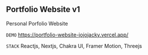 ## Portfolio Website v1

Personal Porfolio Website

`DEMO` https://portfolio-website-jojojacky.vercel.app/

`STACK` Reactjs, Nextjs, Chakra UI, Framer Motion, Threejs

